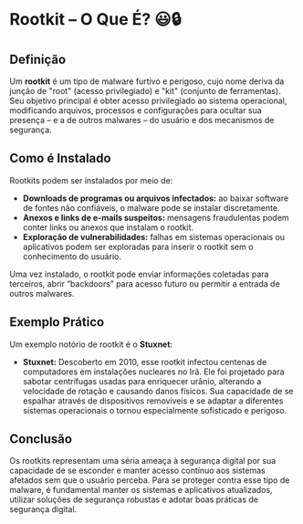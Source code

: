 # Rootkit – O Que É? 😃🔒

## Definição
Um **rootkit** é um tipo de malware furtivo e perigoso, cujo nome deriva da junção de "root" (acesso privilegiado) e "kit" (conjunto de ferramentas). Seu objetivo principal é obter acesso privilegiado ao sistema operacional, modificando arquivos, processos e configurações para ocultar sua presença – e a de outros malwares – do usuário e dos mecanismos de segurança.

## Como é Instalado
Rootkits podem ser instalados por meio de:
- **Downloads de programas ou arquivos infectados:** ao baixar software de fontes não confiáveis, o malware pode se instalar discretamente.
- **Anexos e links de e-mails suspeitos:** mensagens fraudulentas podem conter links ou anexos que instalam o rootkit.
- **Exploração de vulnerabilidades:** falhas em sistemas operacionais ou aplicativos podem ser exploradas para inserir o rootkit sem o conhecimento do usuário.

Uma vez instalado, o rootkit pode enviar informações coletadas para terceiros, abrir “backdoors” para acesso futuro ou permitir a entrada de outros malwares.

## Exemplo Prático
Um exemplo notório de rootkit é o **Stuxnet**:
- **Stuxnet:** Descoberto em 2010, esse rootkit infectou centenas de computadores em instalações nucleares no Irã. Ele foi projetado para sabotar centrífugas usadas para enriquecer urânio, alterando a velocidade de rotação e causando danos físicos. Sua capacidade de se espalhar através de dispositivos removíveis e se adaptar a diferentes sistemas operacionais o tornou especialmente sofisticado e perigoso.

## Conclusão
Os rootkits representam uma séria ameaça à segurança digital por sua capacidade de se esconder e manter acesso contínuo aos sistemas afetados sem que o usuário perceba. Para se proteger contra esse tipo de malware, é fundamental manter os sistemas e aplicativos atualizados, utilizar soluções de segurança robustas e adotar boas práticas de segurança digital.
